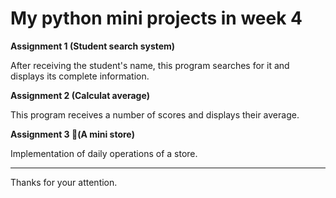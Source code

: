# My python mini projects in week 4

**Assignment 1 (Student search system)**

After receiving the student's name, this program searches for it and displays its complete information.

**Assignment 2 (Calculat average)**

This program receives a number of scores and displays their average.

**Assignment 3 (َA mini store)**

Implementation of daily operations of a store.

---
Thanks for your attention.

